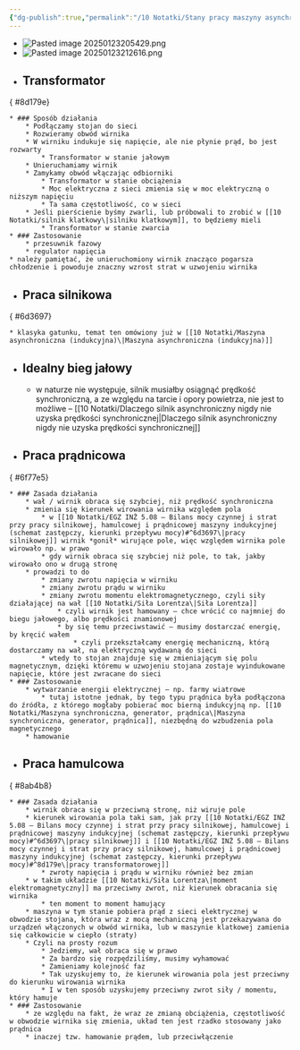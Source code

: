 ```yaml
---
{"dg-publish":true,"permalink":"/10 Notatki/Stany pracy maszyny asynchronicznej/","tags":["wiedza/zettel"]}
---
```


* ![Pasted image 20250123205429.png](/img/user/80%20Zasoby/Pasted%20image%2020250123205429.png)
* ![Pasted image 20250123212616.png](/img/user/80%20Zasoby/Pasted%20image%2020250123212616.png)
* ## Transformator
{ #8d179e}

	* ### Sposób działania
		* Podłączamy stojan do sieci
		* Rozwieramy obwód wirnika
		* W wirniku indukuje się napięcie, ale nie płynie prąd, bo jest rozwarty
			* Transformator w stanie jałowym
		* Unieruchamiamy wirnik
		* Zamykamy obwód włączając odbiorniki
			* Transformator w stanie obciążenia
			* Moc elektryczna z sieci zmienia się w moc elektryczną o niższym napięciu
			* Ta sama częstotliwość, co w sieci
		* Jeśli pierścienie byśmy zwarli, lub próbowali to zrobić w [[10 Notatki/silnik klatkowy\|silniku klatkowym]], to będziemy mieli
			* Transformator w stanie zwarcia
	* ### Zastosowanie
		* przesuwnik fazowy
		* regulator napięcia
	* należy pamiętać, że unieruchomiony wirnik znacząco pogarsza chłodzenie i powoduje znaczny wzrost strat w uzwojeniu wirnika
* ## Praca silnikowa
{ #6d3697}

	* klasyka gatunku, temat ten omówiony już w [[10 Notatki/Maszyna asynchroniczna (indukcyjna)\|Maszyna asynchroniczna (indukcyjna)]]
* ## Idealny bieg jałowy
	* w naturze nie występuje, silnik musiałby osiągnąć prędkość synchroniczną, a ze względu na tarcie i opory powietrza, nie jest to możliwe – [[10 Notatki/Dlaczego silnik asynchroniczny nigdy nie uzyska prędkości  synchronicznej\|Dlaczego silnik asynchroniczny nigdy nie uzyska prędkości  synchronicznej]]
* ## Praca prądnicowa
{ #6f77e5}

	* ### Zasada działania
		* wał / wirnik obraca się szybciej, niż prędkość synchroniczna
		* zmienia się kierunek wirowania wirnika względem pola
			* w [[10 Notatki/EGZ INŻ 5.08 – Bilans mocy czynnej i strat przy pracy silnikowej, hamulcowej i prądnicowej maszyny indukcyjnej (schemat zastępczy, kierunki przepływu mocy)#^6d3697\|pracy silnikowej]] wirnik *gonił* wirujące pole, więc względem wirnika pole wirowało np. w prawo
			* gdy wirnik obraca się szybciej niż pole, to tak, jakby wirowało ono w drugą stronę
		* prowadzi to do
			* zmiany zwrotu napięcia w wirniku
			* zmiany zwrotu prądu w wirniku
			* zmiany zwrotu momentu elektromagnetycznego, czyli siły działającej na wał [[10 Notatki/Siła Lorentza\|Siła Lorentza]]
				* czyli wirnik jest hamowany – chce wrócić co najmniej do biegu jałowego, albo prędkości znamionowej
				* by się temu przeciwstawić – musimy dostarczać energię, by kręcić wałem
					* czyli przekształcamy energię mechaniczną, którą dostarczamy na wał, na elektryczną wydawaną do sieci
			* wtedy to stojan znajduje się w zmieniającym się polu magnetycznym, dzięki któremu w uzwojeniu stojana zostaje wyindukowane napięcie, które jest zwracane do sieci
	* ### Zastosowanie
		* wytwarzanie energii elektrycznej – np. farmy wiatrowe
			* tutaj istotne jednak, by tego typu prądnica była podłączona do źródła, z którego mogłaby pobierać moc bierną indukcyjną np. [[10 Notatki/Maszyna synchroniczna, generator, prądnica\|Maszyna synchroniczna, generator, prądnica]], niezbędną do wzbudzenia pola magnetycznego
		* hamowanie
* ## Praca hamulcowa
{ #8ab4b8}

	* ### Zasada działania
		* wirnik obraca się w przeciwną stronę, niż wiruje pole
		* kierunek wirowania pola taki sam, jak przy [[10 Notatki/EGZ INŻ 5.08 – Bilans mocy czynnej i strat przy pracy silnikowej, hamulcowej i prądnicowej maszyny indukcyjnej (schemat zastępczy, kierunki przepływu mocy)#^6d3697\|pracy silnikowej]] i [[10 Notatki/EGZ INŻ 5.08 – Bilans mocy czynnej i strat przy pracy silnikowej, hamulcowej i prądnicowej maszyny indukcyjnej (schemat zastępczy, kierunki przepływu mocy)#^8d179e\|pracy transformatorowej]]
			* zwroty napięcia i prądu w wirniku również bez zmian
		* w takim układzie [[10 Notatki/Siła Lorentza\|moment elektromagnetyczny]] ma przeciwny zwrot, niż kierunek obracania się wirnika
			* ten moment to moment hamujący
		* maszyna w tym stanie pobiera prąd z sieci elektrycznej w obwodzie stojana, która wraz z mocą mechaniczną jest przekazywana do urządzeń włączonych w obwód wirnika, lub w maszynie klatkowej zamienia się całkowicie w ciepło (straty)
		* Czyli na prosty rozum
			* Jedziemy, wał obraca się w prawo
			* Za bardzo się rozpędziliśmy, musimy wyhamować
			* Zamieniamy kolejność faz
			* Tak uzyskujemy to, że kierunek wirowania pola jest przeciwny do kierunku wirowania wirnika
			* I w ten sposób uzyskujemy przeciwny zwrot siły / momentu, który hamuje
	* ### Zastosowanie
		* ze względu na fakt, że wraz ze zmianą obciążenia, częstotliwość w obwodzie wirnika się zmienia, układ ten jest rzadko stosowany jako prądnica
		* inaczej tzw. hamowanie prądem, lub przeciwłączenie